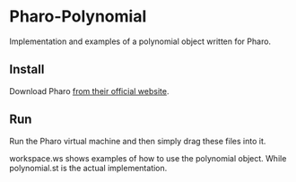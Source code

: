 # Pharo-Polynomial

Implementation and examples of a polynomial object written for Pharo.

## Install

Download Pharo [from their official website](https://pharo.org/).

## Run

Run the Pharo virtual machine and then simply drag these files into it.

workspace.ws shows examples of how to use the polynomial object. While polynomial.st is the actual implementation.
